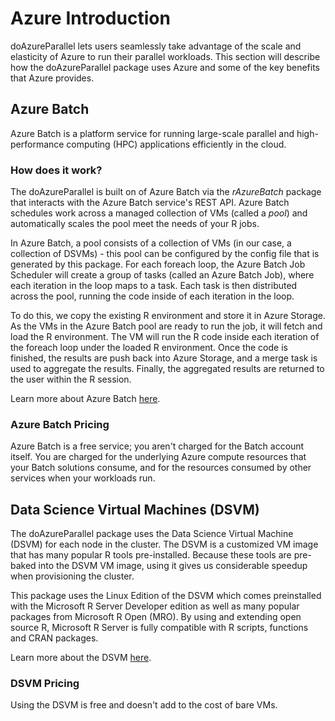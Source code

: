 # Azure Introduction

doAzureParallel lets users seamlessly take advantage of the scale and elasticity of Azure to run their parallel workloads. This section will describe how the doAzureParallel package uses Azure and some of the key benefits that Azure provides.

## Azure Batch

Azure Batch is a platform service for running large-scale parallel and high-performance computing (HPC) applications efficiently in the cloud.

### How does it work?

The doAzureParallel is built on of Azure Batch via the *rAzureBatch* package that interacts with the Azure Batch service's REST API. Azure Batch schedules work across a managed collection of VMs (called a *pool*) and automatically scales the pool meet the needs of your R jobs.

In Azure Batch, a pool consists of a collection of VMs (in our case, a collection of DSVMs) - this pool can be configured by the config file that is generated by this package. For each foreach loop, the Azure Batch Job Scheduler will create a group of tasks (called an Azure Batch Job), where each iteration in the loop maps to a task. Each task is then distributed across the pool, running the code inside of each iteration in the loop. 

To do this, we copy the existing R environment and store it in Azure Storage. As the VMs in the Azure Batch pool are ready to run the job, it will fetch and load the R environment. The VM will run the R code inside each iteration of the foreach loop under the loaded R environment. Once the code is finished, the results are push back into Azure Storage, and a merge task is used to aggregate the results. Finally, the aggregated results are returned to the user within the R session.

Learn more about Azure Batch [here](https://docs.microsoft.com/en-us/azure/batch/batch-technical-overview#pricing).

### Azure Batch Pricing

Azure Batch is a free service; you aren't charged for the Batch account itself. You are charged for the underlying Azure compute resources that your Batch solutions consume, and for the resources consumed by other services when your workloads run.

## Data Science Virtual Machines (DSVM)

The doAzureParallel package uses the Data Science Virtual Machine (DSVM) for each node in the cluster. The DSVM is a customized VM image that has many popular R tools pre-installed. Because these tools are pre-baked into the DSVM VM image, using it gives us considerable speedup when provisioning the cluster.

This package uses the Linux Edition of the DSVM which comes preinstalled with the Microsoft R Server Developer edition as well as many popular packages from Microsoft R Open (MRO). By using and extending open source R, Microsoft R Server is fully compatible with R scripts, functions and CRAN packages.

Learn more about the DSVM [here](https://azuremarketplace.microsoft.com/en-us/marketplace/apps/microsoft-ads.standard-data-science-vm?tab=Overview).

### DSVM Pricing
Using the DSVM is free and doesn't add to the cost of bare VMs.



